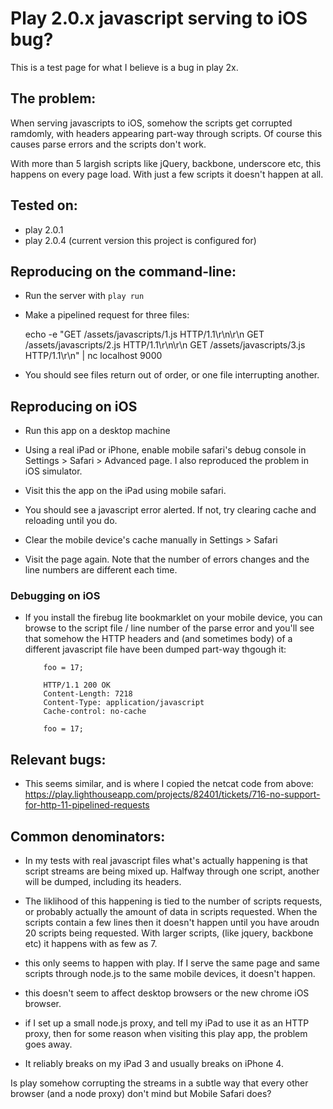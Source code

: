 # Play 2.0.x javascript serving to iOS bug?

This is a test page for what I believe is a bug in play 2x.

## The problem:

When serving javascripts to iOS, somehow the scripts get corrupted ramdomly, with
headers appearing part-way through scripts. Of course this causes parse errors and
the scripts don't work.

With more than 5 largish scripts like jQuery, backbone, underscore etc, this happens
on every page load. With just a few scripts it doesn't happen at all.

## Tested on:

- play 2.0.1
- play 2.0.4 (current version this project is configured for)

## Reproducing on the command-line:

- Run the server with `play run`

- Make a pipelined request for three files:

    echo -e "GET /assets/javascripts/1.js HTTP/1.1\r\n\r\n GET /assets/javascripts/2.js HTTP/1.1\r\n\r\n GET /assets/javascripts/3.js HTTP/1.1\r\n" | nc localhost 9000

- You should see files return out of order, or one file interrupting another.


## Reproducing on iOS

- Run this app on a desktop machine

- Using a real iPad or iPhone, enable mobile safari's debug console in
  Settings &gt; Safari &gt; Advanced page. I also reproduced the problem in iOS simulator.

- Visit this the app on the iPad using mobile safari.

- You should see a javascript error alerted. If not, try clearing cache and reloading until you do.

- Clear the mobile device's cache manually in Settings &gt; Safari

- Visit the page again. Note that the number of errors changes and the line numbers
  are different each time.

### Debugging on iOS

- If you install the firebug lite bookmarklet on your mobile device, you can browse to the
  script file / line number of the parse error and you'll see that somehow the HTTP headers
  and (and sometimes body) of a different javascript file have been dumped part-way thgough
  it:

          foo = 17;

          HTTP/1.1 200 OK
          Content-Length: 7218
          Content-Type: application/javascript
          Cache-control: no-cache

          foo = 17;

## Relevant bugs:

- This seems similar, and is where I copied the netcat code from above: https://play.lighthouseapp.com/projects/82401/tickets/716-no-support-for-http-11-pipelined-requests

## Common denominators:

- In my tests with real javascript files what's actually happening is that script streams
  are being mixed up. Halfway through one script, another will be dumped, including its
  headers.

- The liklihood of this happening is tied to the number of scripts requests, or probably
  actually the amount of data in scripts requested. When the scripts contain a few lines
  then it doesn't happen until you have aroudn 20 scripts being requested. With larger
  scripts, (like jquery, backbone etc) it happens with as few as 7.

- this only seems to happen with play. If I serve the same page and same scripts through node.js
  to the same mobile devices, it doesn't happen.

- this doesn't seem to affect desktop browsers or the new chrome iOS browser.

- if I set up a small node.js proxy, and tell my iPad to use it as an HTTP proxy, then for some
  reason when visiting this play app, the problem goes away.

- It reliably breaks on my iPad 3 and usually breaks on iPhone 4.

Is play somehow corrupting the streams in a subtle way that every other browser (and a node proxy) don't mind but Mobile Safari does?

